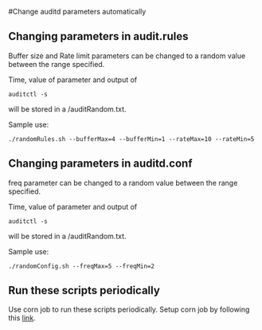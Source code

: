 #Change auditd parameters automatically

## Changing parameters in audit.rules
Buffer size and Rate limit parameters can be changed to a random value between the range specified. 

Time, value of parameter and output of 
``` 
auditctl -s
```
will be stored in a /auditRandom.txt.

Sample use:

```
./randomRules.sh --bufferMax=4 --bufferMin=1 --rateMax=10 --rateMin=5
```

## Changing parameters in auditd.conf
freq parameter can be changed to a random value between the range specified.

Time, value of parameter and output of 
``` 
auditctl -s
```
will be stored in a /auditRandom.txt.

Sample use:

```
./randomConfig.sh --freqMax=5 --freqMin=2
```

## Run these scripts periodically
Use corn job to run these scripts periodically. Setup corn job by following this [link](https://www.geeksforgeeks.org/how-to-setup-cron-jobs-in-ubuntu/).
